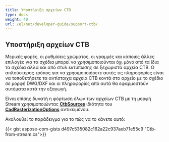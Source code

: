 ```yaml
---
title: Υποστήριξη αρχείων CTB
type: docs
weight: 40
url: /el/net/developer-guide/support-ctb/
---
```


## **Υποστήριξη αρχείων CTB**

Μερικές φορές, οι ρυθμίσεις χρώματος, οι γραμμές και κάποιες άλλες επιλογές για τα σχέδια μπορεί να χρησιμοποιούνται όχι μόνο από τα ίδια τα σχέδια αλλά και από στυλ εκτύπωσης σε ξεχωριστά αρχεία CTB. 
Ο απλούστερος τρόπος για να χρησιμοποιήσετε αυτές τις πληροφορίες είναι να τοποθετήσετε τα αντίστοιχα αρχεία CTB κοντά στο αρχείο με το σχέδιο σε μορφή DWG/DXF και οι πληροφορίες από αυτά θα εφαρμοστούν
αυτόματα κατά την εξαγωγή.

Είναι επίσης δυνατή η φόρτωση όλων των αρχείων CTB με τη μορφή Stream χρησιμοποιώντας 
[**CtbSources**](https://reference.aspose.com/cad/net/aspose.cad.imageoptions/cadrasterizationoptions/ctbsources/) ιδιότητα του 
[**CadRasterizationOptions**](https://reference.aspose.com/cad/net/aspose.cad.imageoptions/cadrasterizationoptions/) αντικειμένου.

Ακολουθεί το παράδειγμα για το πώς να το κάνετε αυτό:
 
{{< gist aspose-com-gists d497c535082c162a22c937aeb71e55c9 "Ctb-from-stream.cs">}}
